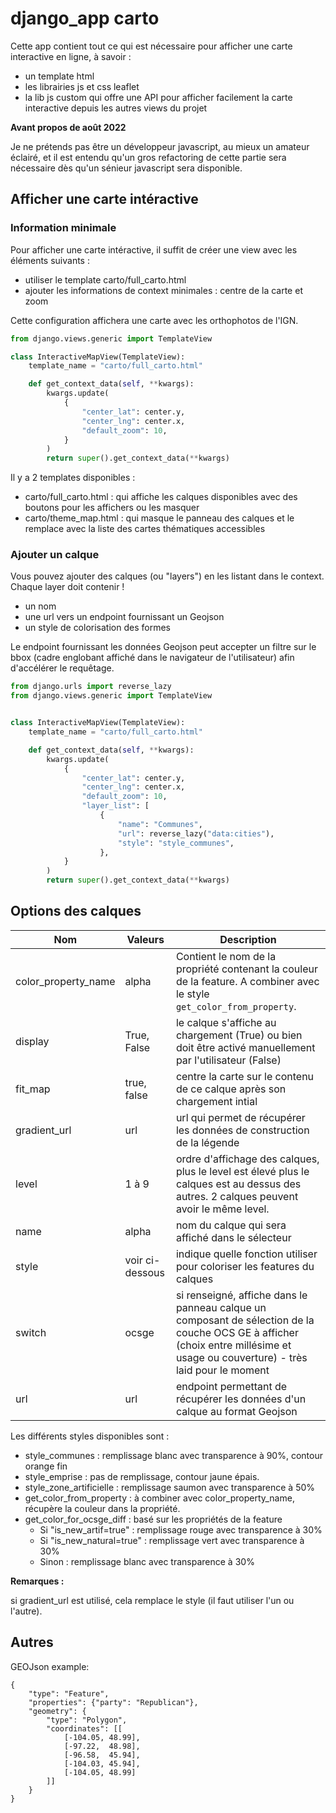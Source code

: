 django_app carto
================

Cette app contient tout ce qui est nécessaire pour afficher une carte interactive en ligne, à savoir :
* un template html
* les librairies js et css leaflet
* la lib js custom qui offre une API pour afficher facilement la carte interactive depuis les autres views du projet

**Avant propos de août 2022**

Je ne prétends pas être un développeur javascript, au mieux un amateur éclairé, et il est entendu qu'un gros refactoring de cette partie sera nécessaire dès qu'un sénieur javascript sera disponible.


## Afficher une carte intéractive

### Information minimale

Pour afficher une carte intéractive, il suffit de créer une view avec les éléments suivants :
* utiliser le template carto/full_carto.html
* ajouter les informations de context minimales : centre de la carte et zoom

Cette configuration affichera une carte avec les orthophotos de l'IGN.

```python
from django.views.generic import TemplateView

class InteractiveMapView(TemplateView):
    template_name = "carto/full_carto.html"

    def get_context_data(self, **kwargs):
        kwargs.update(
            {
                "center_lat": center.y,
                "center_lng": center.x,
                "default_zoom": 10,
            }
        )
        return super().get_context_data(**kwargs)
```

Il y a 2 templates disponibles :
* carto/full_carto.html : qui affiche les calques disponibles avec des boutons pour les affichers ou les masquer
 * carto/theme_map.html : qui masque le panneau des calques et le remplace avec la liste des cartes thématiques accessibles

### Ajouter un calque

Vous pouvez ajouter des calques (ou "layers") en les listant dans le context. Chaque layer doit contenir !
* un nom
* une url vers un endpoint fournissant un Geojson
* un style de colorisation des formes

Le endpoint fournissant les données Geojson peut accepter un filtre sur le bbox (cadre englobant affiché dans le navigateur de l'utilisateur) afin d'accélérer le requêtage.

```python
from django.urls import reverse_lazy
from django.views.generic import TemplateView


class InteractiveMapView(TemplateView):
    template_name = "carto/full_carto.html"

    def get_context_data(self, **kwargs):
        kwargs.update(
            {
                "center_lat": center.y,
                "center_lng": center.x,
                "default_zoom": 10,
                "layer_list": [
                    {
                        "name": "Communes",
                        "url": reverse_lazy("data:cities"),
                        "style": "style_communes",
                    },
            }
        )
        return super().get_context_data(**kwargs)
```

## Options des calques

| Nom | Valeurs | Description |
|-----|---------|-------------|
| color_property_name | alpha | Contient le nom de la propriété contenant la couleur de la feature. A combiner avec le style `get_color_from_property`. |
| display | True, False | le calque s'affiche au chargement (True) ou bien doit être activé manuellement par l'utilisateur (False) |
| fit_map | true, false | centre la carte sur le contenu de ce calque après son chargement intial |
| gradient_url | url | url qui permet de récupérer les données de construction de la légende |
| level | 1 à 9 | ordre d'affichage des calques, plus le level est élevé plus le calques est au dessus des autres. 2 calques peuvent avoir le même level. |
| name | alpha | nom du calque qui sera affiché dans le sélecteur |
| style | voir ci-dessous | indique quelle fonction utiliser pour coloriser les features du calques |
| switch | ocsge | si renseigné, affiche dans le panneau calque un composant de sélection de la couche OCS GE à afficher (choix entre millésime et usage ou couverture) - très laid pour le moment |
| url | url | endpoint permettant de récupérer les données d'un calque au format Geojson |


Les différents styles disponibles sont :
* style_communes : remplissage blanc avec transparence à 90%, contour orange fin
* style_emprise : pas de remplissage, contour jaune épais.
* style_zone_artificielle : remplissage saumon avec transparence à 50%
* get_color_from_property : à combiner avec color_property_name, récupère la couleur dans la propriété.
* get_color_for_ocsge_diff : basé sur les propriétés de la feature
  * Si "is_new_artif=true" : remplissage rouge avec transparence à 30%
  * Si "is_new_natural=true" : remplissage vert avec transparence à 30%
  * Sinon : remplissage blanc avec transparence à 30%


**Remarques :**

si gradient_url est utilisé, cela remplace le style (il faut utiliser l'un ou l'autre).


## Autres

GEOJson example:
```
{
    "type": "Feature",
    "properties": {"party": "Republican"},
    "geometry": {
        "type": "Polygon",
        "coordinates": [[
            [-104.05, 48.99],
            [-97.22,  48.98],
            [-96.58,  45.94],
            [-104.03, 45.94],
            [-104.05, 48.99]
        ]]
    }
}
```
